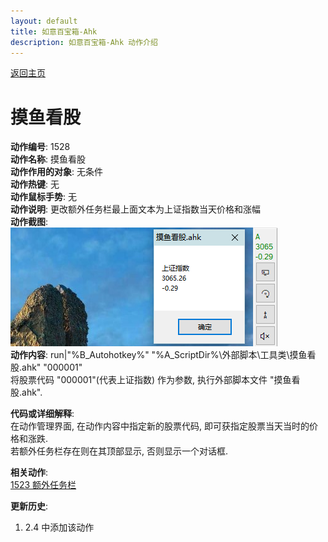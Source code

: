 ```yaml
---
layout: default
title: 如意百宝箱-Ahk
description: 如意百宝箱-Ahk 动作介绍
---
```

<link rel="stylesheet" href="../actions/css/atom-one-light.min.css">
<script src="../actions/js/highlight.min.js"></script>
<script>hljs.highlightAll();</script>

[返回主页](../index.md)

# [](#header-2) 摸鱼看股

**动作编号**: 1528  
**动作名称**: 摸鱼看股  
**动作作用的对象**: 无条件  
**动作热键**: 无  
**动作鼠标手势**: 无  
**动作说明**: 更改额外任务栏最上面文本为上证指数当天价格和涨幅  
**动作截图**:  
  ![摸鱼看股](img1/1528.png)  
**动作内容**: run|"%B_Autohotkey%" "%A_ScriptDir%\外部脚本\工具类\摸鱼看股.ahk" "000001"  
将股票代码 "000001"(代表上证指数) 作为参数, 执行外部脚本文件 "摸鱼看股.ahk".    

**代码或详细解释**:  
在动作管理界面, 在动作内容中指定新的股票代码, 即可获指定股票当天当时的价格和涨跌.  
若额外任务栏存在则在其顶部显示, 否则显示一个对话框.  

**相关动作**:  
[1523 额外任务栏](1523.md)

**更新历史**:  
1. 2.4 中添加该动作